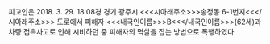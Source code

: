 피고인은 2018. 3. 29. 18:08경 경기 광주시 <<<시아래주소>>>송정동 6-1번지<<</시아래주소>>> 도로에서 피해자 <<<내국인이름>>>B<<</내국인이름>>>(62세)과 차량 접촉사고로 인해 시비하던 중 피해자의 멱살을 잡는 방법으로 폭행하였다.
